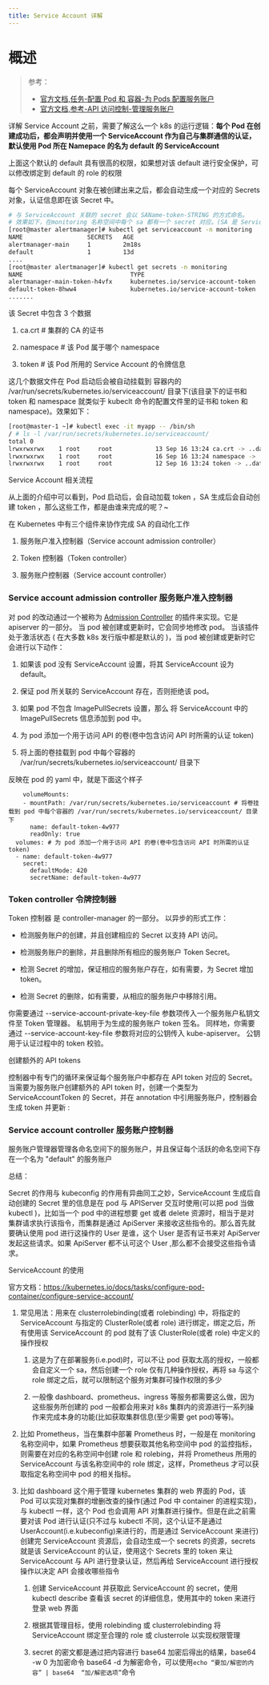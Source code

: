 ```yaml
---
title: Service Account 详解
---
```


# 概述

> 参考：
> - [官方文档,任务-配置 Pod 和 容器-为 Pods 配置服务账户](https://kubernetes.io/docs/tasks/configure-pod-container/configure-service-account/)
> - [官方文档,参考-API 访问控制-管理服务账户](https://kubernetes.io/docs/reference/access-authn-authz/service-accounts-admin/)

详解 Service Account 之前，需要了解这么一个 k8s 的运行逻辑：**每个 Pod 在创建成功后，都会声明并使用一个 ServiceAccount 作为自己与集群通信的认证，默认使用 Pod 所在 Namepace 的名为 default 的 ServiceAccount**

上面这个默认的 default 具有很高的权限，如果想对该 default 进行安全保护，可以修改绑定到 default 的 role 的权限

每个 ServiceAccount 对象在被创建出来之后，都会自动生成一个对应的 Secrets 对象，认证信息即在该 Secret 中。

```bash
# 与 ServiceAccount 关联的 secret 会以 SAName-token-STRING 的方式命名。
# 效果如下，在monitoring 名称空间中每个 sa 都有一个 secret 对应。(SA 是 ServiceAccount 的简称)
[root@master alertmanager]# kubectl get serviceaccount -n monitoring
NAME                  SECRETS   AGE
alertmanager-main     1         2m18s
default               1         13d
....
[root@master alertmanager]# kubectl get secrets -n monitoring
NAME                              TYPE                                  DATA   AGE
alertmanager-main-token-h4vfx     kubernetes.io/service-account-token   3      2m22s
default-token-8hww4               kubernetes.io/service-account-token   3      13d
.......
```

该 Secret 中包含 3 个数据

1. ca.crt # 集群的 CA 的证书

2. namespace # 该 Pod 属于哪个 namespace

3. token # 该 Pod 所用的 Service Account 的令牌信息

这几个数据文件在 Pod 启动后会被自动挂载到 容器内的 /var/run/secrets/kubernetes.io/serviceaccount/ 目录下(该目录下的证书和 token 和 namespace 就类似于 kubeclt 命令的配置文件里的证书和 token 和 namespace)。效果如下：

```bash
[root@master-1 ~]# kubectl exec -it myapp -- /bin/sh
/ # ls -l /var/run/secrets/kubernetes.io/serviceaccount/
total 0
lrwxrwxrwx    1 root     root            13 Sep 16 13:24 ca.crt -> ..data/ca.crt
lrwxrwxrwx    1 root     root            16 Sep 16 13:24 namespace -> ..data/namespace
lrwxrwxrwx    1 root     root            12 Sep 16 13:24 token -> ..data/token
```

Service Account 相关流程

从上面的介绍中可以看到，Pod 启动后，会自动加载 token ，SA 生成后会自动创建 token ，那么这些工作，都是由谁来完成的呢？~

在 Kubernetes 中有三个组件来协作完成 SA 的自动化工作

1. 服务账户准入控制器（Service account admission controller）

2. Token 控制器（Token controller）

3. 服务账户控制器（Service account controller）

### Service account admission controller 服务账户准入控制器

对 pod 的改动通过一个被称为 [Admission Controller](https://kubernetes.io/docs/admin/admission-controllers) 的插件来实现。它是 apiserver 的一部分。 当 pod 被创建或更新时，它会同步地修改 pod。 当该插件处于激活状态 ( 在大多数 k8s 发行版中都是默认的 )，当 pod 被创建或更新时它会进行以下动作：

1. 如果该 pod 没有 ServiceAccount 设置，将其 ServiceAccount 设为 default。

2. 保证 pod 所关联的 ServiceAccount 存在，否则拒绝该 pod。

3. 如果 pod 不包含 ImagePullSecrets 设置，那么 将 ServiceAccount 中的 ImagePullSecrets 信息添加到 pod 中。

4. 为 pod 添加一个用于访问 API 的卷(卷中包含访问 API 时所需的认证 token)

5. 将上面的卷挂载到 pod 中每个容器的 /var/run/secrets/kubernetes.io/serviceaccount/ 目录下

反映在 pod 的 yaml 中，就是下面这个样子

        volumeMounts:
        - mountPath: /var/run/secrets/kubernetes.io/serviceaccount # 将卷挂载到 pod 中每个容器的 /var/run/secrets/kubernetes.io/serviceaccount/ 目录下
          name: default-token-4w977
          readOnly: true
      volumes: # 为 pod 添加一个用于访问 API 的卷(卷中包含访问 API 时所需的认证 token)
      - name: default-token-4w977
        secret:
          defaultMode: 420
          secretName: default-token-4w977

### Token controller 令牌控制器&#xA;

Token 控制器 是 controller-manager 的一部分。 以异步的形式工作：

- 检测服务账户的创建，并且创建相应的 Secret 以支持 API 访问。

- 检测服务账户的删除，并且删除所有相应的服务账户 Token Secret。

- 检测 Secret 的增加，保证相应的服务账户存在，如有需要，为 Secret 增加 token。

- 检测 Secret 的删除，如有需要，从相应的服务账户中移除引用。

你需要通过 --service-account-private-key-file 参数项传入一个服务账户私钥文件至 Token 管理器。 私钥用于为生成的服务账户 token 签名。 同样地，你需要通过 --service-account-key-file 参数将对应的公钥传入 kube-apiserver。 公钥用于认证过程中的 token 校验。

创建额外的 API tokens

控制器中有专门的循环来保证每个服务账户中都存在 API token 对应的 Secret。 当需要为服务账户创建额外的 API token 时，创建一个类型为 ServiceAccountToken 的 Secret，并在 annotation 中引用服务账户，控制器会生成 token 并更新 :

### Service account controller 服务账户控制器&#xA;

服务账户管理器管理各命名空间下的服务账户，并且保证每个活跃的命名空间下存在一个名为 "default" 的服务账户

总结：

Secret 的作用与 kubeconfig 的作用有异曲同工之妙，ServiceAccount 生成后自动创建的 Secret 里的信息是在 pod 与 APIServer 交互时使用(可以把 pod 当做 kubectl )，比如当一个 pod 中的进程想要 get 或者 delete 资源时，相当于是对集群请求执行该指令，而集群是通过 ApiServer 来接收这些指令的。那么首先就要确认使用 pod 进行这操作的 User 是谁，这个 User 是否有证书来对 ApiServer 发起这些请求。如果 ApiServer 都不认可这个 User ,那么都不会接受这些指令请求。

ServiceAccount 的使用

官方文档：<https://kubernetes.io/docs/tasks/configure-pod-container/configure-service-account/>

1. 常见用法：用来在 clusterrolebinding(或者 rolebinding) 中，将指定的 ServiceAccount 与指定的 ClusterRole(或者 role) 进行绑定，绑定之后，所有使用该 ServiceAccount 的 pod 就有了该 ClusterRole(或者 role) 中定义的操作授权

   1. 这是为了在部署服务(i.e.pod)时，可以不让 pod 获取太高的授权，一般都会自定义一个 sa，然后创建一个 role 仅有几种操作授权，再将 sa 与这个 role 绑定之后，就可以限制这个服务对集群可操作权限的多少

   2. 一般像 dashboard、prometheus、ingress 等服务都需要这么做，因为这些服务所创建的 pod 一般都会用来对 k8s 集群内的资源进行一系列操作来完成本身的功能(比如获取集群信息(至少需要 get pod)等等)。

2. 比如 Prometheus，当在集群中部署 Prometheus 时，一般是在 monitoring 名称空间中，如果 Prometheus 想要获取其他名称空间中 pod 的监控指标，则需要在对应的名称空间中创建 role 和 rolebing，并将 Prometheus 所用的 ServiceAccount 与该名称空间中的 role 绑定，这样，Prometheus 才可以获取指定名称空间中 pod 的相关指标。

3. 比如 dashboard 这个用于管理 kubernetes 集群的 web 界面的 Pod，该 Pod 可以实现对集群的增删改查的操作(通过 Pod 中 container 的进程实现)，与 kubectl 一样，这个 Pod 也会调用 API 对集群进行操作。但是在此之前需要对该 Pod 进行认证(只不过与 kubectl 不同，这个认证不是通过 UserAccount(i.e.kubeconfig)来进行的，而是通过 ServiceAccount 来进行)创建完 ServiceAccount 资源后，会自动生成一个 secrets 的资源，secrets 就是该 ServiceAccount 的认证，使用这个 Secrets 里的 token 来让 ServiceAccount 与 API 进行登录认证，然后再给 ServiceAccount 进行授权操作以决定 API 会接收哪些指令

   1. 创建 ServiceAccount 并获取此 ServiceAccount 的 secret，使用 kubectl describe 查看该 secret 的详细信息，使用其中的 token 来进行登录 web 界面

   2. 根据其管理目标，使用 rolebinding 或 clusterrolebinding 将 ServiceAccount 绑定至合理的 role 或 clusterrole 以实现权限管理

   3. secret 的密文都是通过把内容进行 base64 加密后得出的结果，base64 -w 0 为加密命令 base64 -d 为解密命令，可以使用`echo “要加/解密的内容” | base64  “加/解密选项”`命令
